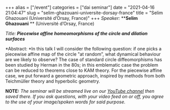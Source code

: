 +++
alias = ["/event"]
categories = ["dai seminar"]
date = "2021-04-16 21:04:47"
slug = "selim-ghazouani-universite-dorsay-france"
title = "Selim Ghazouani (Université d’Orsay, France)"
+++
*Speaker:* ****Selim Ghazouani** ** (Université d’Orsay, France)

*Title: **Piecewise affine homeomorphisms of the circle and dilation
surfaces***

*Abstract: *In this talk I will consider the following question: if one
picks a piecewise affine map of the circle "at random”, what dynamical
behaviour are we likely to observe? The case of standard circle
diffeomorphisms has been studied by Herman in the 80s; in this
emblematic case the problem can be reduced to theorems close to KAM
theory. For the piecewise affine case, we put forward a geometric
approach, inspired by methods from both Teichmüller theory and
hyperbolic geometry.

**NOTE:** *The seminar will be streamed live on our [YouTube
channel](https://www.youtube.com/channel/UCyNNg155G3iLS7l-qZjboyg) then
saved there. If you ask questions, with your video feed on or off, you
agree to the use of your image/spoken words for said purpose.*

<div class="wp-block-group">

<div class="wp-block-group__inner-container">

</div>

</div>
